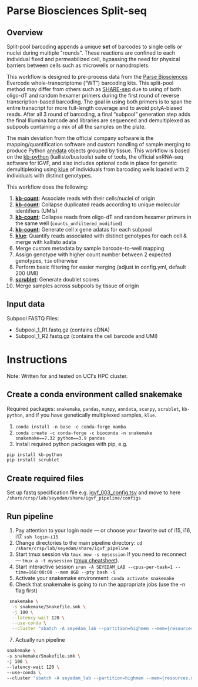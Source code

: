 # Parse Biosciences Split-seq
## Overview
Split-pool barcoding appends a unique **set** of barcodes to single cells or nuclei during multiple "rounds". These reactions are confined to each individual fixed and permeabilized cell, bypassing the need for physical barriers between cells such as microwells or nanodroplets.

This workflow is designed to pre-process data from the [Parse Biosciences](https://www.parsebiosciences.com/) Evercode whole-transcriptome (“WT”) barcoding kits. This split-pool method may differ from others such as [SHARE-seq](https://www.sciencedirect.com/science/article/pii/S0092867420312538?via%3Dihub) due to using of both oligo-dT and random hexamer primers during the first round of reverse transcription-based barcoding. The goal in using both primers is to span the entire transcript for more full-length coverage and to avoid polyA-biased reads. After all 3 round of barcoding, a final “subpool” generation step adds the final Illumina barcode and libraries are sequenced and demultiplexed as subpools containing a mix of all the samples on the plate.

The main deviation from the official company software is the mapping/quantification software and custom handling of sample merging to produce Python [anndata](https://anndata.readthedocs.io/en/latest/) objects grouped by tissue. This workflow is based on the [kb-python](https://www.kallistobus.tools/kb_usage/kb_count/) (kallisto/bustools) suite of tools, the official snRNA-seq software for IGVF, and also includes optional code in place for genetic demultiplexing using [klue](https://github.com/Yenaled/klue) of individuals from barcoding wells loaded with 2 individuals with distinct genotypes.

This workflow does the following:

1. **[kb-count](https://github.com/pachterlab/kb_python)**: Associate reads with their cells/nuclei of origin
2. **[kb-count](https://github.com/pachterlab/kb_python)**: Collapse duplicated reads according to unique molecular identifiers (UMIs)
3. **[kb-count](https://github.com/pachterlab/kb_python)**: Collapse reads from oligo-dT and random hexamer primers in the same well (`counts_unfiltered_modified`)
4. **[kb-count](https://github.com/pachterlab/kb_python)**: Generate cell x gene adatas for each subpool
5. **[klue](https://github.com/Yenaled/klue)**: Quantify reads associated with distinct genotypes for each cell & merge with kallisto adata
6. Merge custom metadata by sample barcode-to-well mapping
7. Assign genotype with higher count number between 2 expected genotypes, `tie` otherwise 
8. Perform basic filtering for easier merging (adjust in config.yml, default 200 UMI)
9. **[scrublet](https://github.com/swolock/scrublet)**: Generate doublet scores 
10. Merge samples across subpools by tissue of origin

## Input data
Subpool FASTQ Files:
- Subpool_1_R1.fastq.gz (contains cDNA)
- Subpool_1_R2.fastq.gz (contains the cell barcode and UMI)

# Instructions
Note: Written for and tested on UCI's HPC cluster. 

## Create a conda environment called snakemake
Required packages: `snakemake`, `pandas`, `numpy`, `anndata`, `scanpy`, `scrublet`, `kb-python`, and if you have genetically multiplexed samples, `klue`.
1. `conda install -n base -c conda-forge mamba`
2. `conda create -c conda-forge -c bioconda -n snakemake snakemake==7.32 python==3.9 pandas` 
3. Install required python packages with pip, e.g.
```bash
pip install kb-python
pip install scrublet
 ```

## Create required files
Set up fastq specification file e.g. [igvf_003_config.tsv](https://github.com/fairliereese/parse_pipeline/blob/main/configs/igvf_003_config.tsv) and move to here `/share/crsp/lab/seyedam/share/igvf_pipeline/configs`

## Run pipeline
1. Pay attention to your login node — or choose your favorite out of i15, i16, i17. `ssh login-i15`
2. Change directories to the main pipeline directory: `cd /share/crsp/lab/seyedam/share/igvf_pipeline`
3. Start tmux session via `tmux new -s mysession`  If you need to reconnect — `tmux a -t mysession` ([tmux cheatsheet](https://tmuxcheatsheet.com/)).
4. Start interactive session `srun -A SEYEDAM_LAB --cpus-per-task=1 --time=168:00:00 --mem 8GB --pty bash -i`
5. Activate your snakemake environment: `conda activate snakemake`
6. Check that snakemake is going to run the appropriate jobs (use the -n flag first)
   
```bash
 snakemake \
  -s snakemake/Snakefile.smk \
  -j 100 \
  --latency-wait 120 \
  --use-conda \
  --cluster "sbatch -A seyedam_lab --partition=highmem --mem={resources.mem_gb}GB -c {resources.threads} --time=72:00:00" -n
 ```
7. Actually run pipeline
```bash
snakemake \
-s snakemake/Snakefile.smk \
-j 100 \
--latency-wait 120 \
--use-conda \
--cluster "sbatch -A seyedam_lab --partition=highmem --mem={resources.mem_gb}GB -c {resources.threads} --time=72:00:00"
 ```
